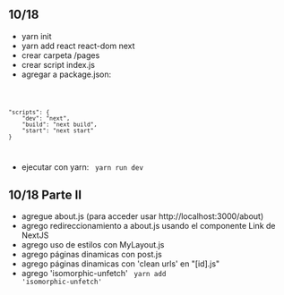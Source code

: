 ## 10/18
- yarn init
- yarn add react react-dom next
- crear carpeta /pages
- crear script index.js
- agregar a package.json:

<code>

    "scripts": {
        "dev": "next",
        "build": "next build",
        "start": "next start"
    }
</code>

- ejecutar con yarn: <code> yarn run dev </code>

## 10/18 Parte II
- agregue about.js (para acceder usar http://localhost:3000/about)
- agrego redireccionamiento a about.js usando el componente Link de NextJS
- agrego uso de estilos con MyLayout.js
- agrego páginas dinamicas con post.js 
- agrego páginas dinamicas con 'clean urls' en "[id].js"
- agrego 'isomorphic-unfetch' <code> yarn add 'isomorphic-unfetch'</code>
